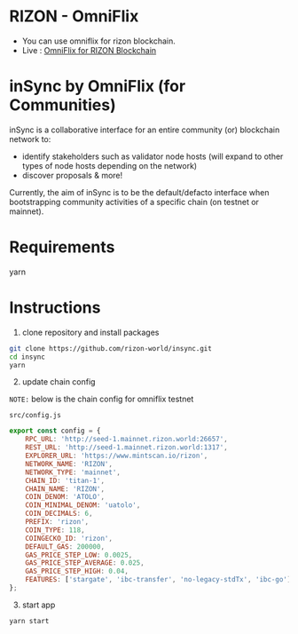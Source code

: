 # RIZON - OmniFlix

-   You can use omniflix for rizon blockchain.
-   Live : [OmniFlix for RIZON Blockchain](http://omniflix.rizon.world/)

# inSync by OmniFlix (for Communities)

inSync is a collaborative interface for an entire community (or) blockchain network to:

-   identify stakeholders such as validator node hosts (will expand to other types of node hosts depending on the network)
-   discover proposals & more!

Currently, the aim of inSync is to be the default/defacto interface when bootstrapping community activities of a
specific chain (on testnet or mainnet).

# Requirements

yarn

# Instructions

1. clone repository and install packages

```sh
git clone https://github.com/rizon-world/insync.git
cd insync
yarn
```

2. update chain config

`NOTE:` below is the chain config for omniflix testnet

`src/config.js`

```js
export const config = {
    RPC_URL: 'http://seed-1.mainnet.rizon.world:26657',
    REST_URL: 'http://seed-1.mainnet.rizon.world:1317',
    EXPLORER_URL: 'https://www.mintscan.io/rizon',
    NETWORK_NAME: 'RIZON',
    NETWORK_TYPE: 'mainnet',
    CHAIN_ID: 'titan-1',
    CHAIN_NAME: 'RIZON',
    COIN_DENOM: 'ATOLO',
    COIN_MINIMAL_DENOM: 'uatolo',
    COIN_DECIMALS: 6,
    PREFIX: 'rizon',
    COIN_TYPE: 118,
    COINGECKO_ID: 'rizon',
    DEFAULT_GAS: 200000,
    GAS_PRICE_STEP_LOW: 0.0025,
    GAS_PRICE_STEP_AVERAGE: 0.025,
    GAS_PRICE_STEP_HIGH: 0.04,
    FEATURES: ['stargate', 'ibc-transfer', 'no-legacy-stdTx', 'ibc-go'],
};
```

3. start app

```sh
yarn start
```
